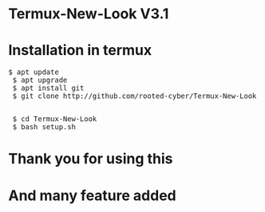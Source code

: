 # Termux-New-Look V3.1
# Installation in termux
 <pre>$ apt update
 $ apt upgrade
 $ apt install git
 $ git clone http://github.com/rooted-cyber/Termux-New-Look</p>
 $ cd Termux-New-Look
 $ bash setup.sh</pre>

# Thank you for using this
# And many feature added
